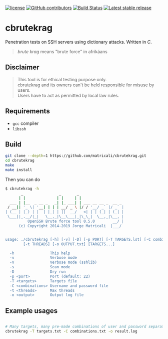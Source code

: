 [![license](https://img.shields.io/github/license/matricali/cbrutekrag.svg)](https://matricali.mit-license.org/2014) [![GitHub contributors](https://img.shields.io/github/contributors/matricali/cbrutekrag.svg)](https://github.com/matricali/cbrutekrag/graphs/contributors) [![Build Status](https://travis-ci.org/matricali/cbrutekrag.svg?branch=master)](https://travis-ci.org/matricali/cbrutekrag) [![Latest stable release](https://img.shields.io/badge/dynamic/json.svg?label=stable&url=https%3A%2F%2Fapi.github.com%2Frepos%2Fmatricali%2Fcbrutekrag%2Freleases%2Flatest&query=%24.name&colorB=blue)](https://github.com/matricali/cbrutekrag/releases/latest)

# cbrutekrag
Penetration tests on SSH servers using dictionary attacks. Written in _C_.

> _brute krag_ means "brute force" in afrikáans

## Disclaimer
>This tool is for ethical testing purpose only.   
>cbrutekrag and its owners can't be held responsible for misuse by users.   
>Users have to act as permitted by local law rules.

## Requirements
* `gcc` compiler
* `libssh`

## Build
```bash
git clone --depth=1 https://github.com/matricali/cbrutekrag.git
cd cbrutekrag
make
make install
```
Then you can do
```bash
$ cbrutekrag -h
       _                _       _
      | |              | |     | |
  ___ | |__  _ __ _   _| |_ ___| | ___ __ __ _  __ _
 / __|| '_ \| '__| | | | __/ _ \ |/ / '__/ _` |/ _` |
| (__ | |_) | |  | |_| | ||  __/   <| | | (_| | (_| |
 \___||_.__/|_|   \__,_|\__\___|_|\_\_|  \__,_|\__, |
          OpenSSH Brute force tool 0.5.0        __/ |
      (c) Copyright 2014-2019 Jorge Matricali  |___/


usage: ./cbrutekrag [-h] [-v] [-D] [-p PORT] [-T TARGETS.lst] [-C combinations.lst]
		[-t THREADS] [-o OUTPUT.txt] [TARGETS...]

  -h                This help
  -v                Verbose mode
  -V                Verbose mode (sshlib)
  -s                Scan mode
  -D                Dry run
  -p <port>         Port (default: 22)
  -T <targets>      Targets file
  -C <combinations> Username and password file
  -t <threads>      Max threads
  -o <output>       Output log file
```

## Example usages
```bash

# Many targets, many pre-made combinations of user and password separated by space.
cbrutekrag -T targets.txt -C combinations.txt -o result.log
```
